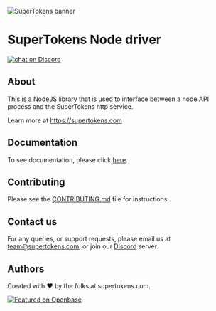 ![SuperTokens banner](https://raw.githubusercontent.com/supertokens/supertokens-logo/master/images/Artboard%20%E2%80%93%2027%402x.png)

# SuperTokens Node driver

<a href="https://supertokens.com/discord">
<img src="https://img.shields.io/discord/603466164219281420.svg?logo=discord"
    alt="chat on Discord"></a>
    
## About
This is a NodeJS library that is used to interface between a node API process and the SuperTokens http service.

Learn more at https://supertokens.com

## Documentation

To see documentation, please click [here](https://supertokens.com/docs/community/introduction).

## Contributing

Please see the [CONTRIBUTING.md](https://github.com/supertokens/supertokens-node/blob/master/CONTRIBUTING.md) file for instructions.

## Contact us

For any queries, or support requests, please email us at team@supertokens.com, or join our [Discord](https://supertokens.com/discord) server.

## Authors

Created with :heart: by the folks at supertokens.com.

[![Featured on Openbase](https://badges.openbase.com/js/featured/supertokens-node.svg?style=openbase&token=ficVFymu0SAHNI+0JUEDA2pHn93FLoj8k0VayFpvZ3Y=)](https://openbase.com/js/supertokens-node?utm_source=embedded&amp;utm_medium=badge&amp;utm_campaign=rate-badge)
